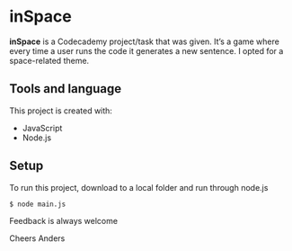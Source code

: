 # inSpace


**inSpace** is a Codecademy project/task that was given.
It’s a game where every time a user runs the code it generates a new sentence. I opted for a space-related theme.

## Tools and language
This project is created with:
* JavaScript
* Node.js

## Setup
To run this project, download to a local folder and run through node.js

```
$ node main.js
```


Feedback is always welcome

Cheers Anders

